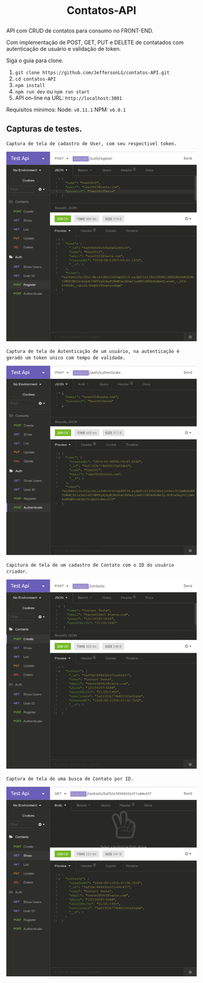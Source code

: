 # <p align="center"> Contatos-API </p>
API com CRUD de contatos para consumo no FRONT-END.

Com implementação de POST, GET, PUT e DELETE de contatados com autenticação de usuário e validação de token.

Siga o guia para clone.
1. `git clone https://github.com/JeffersonLG/contatos-API.git`
2. `cd contatos-API`
3. `npm install`
4. `npm run dev` ou `npm run start`
5. API on-line na URL: `http://localhost:3001`

Requisitos minimos:
Node: `v8.11.1`
NPM: `v6.0.1`

## Capturas de testes.
`Captura de tela de cadastro de User, com seu respectivel token.`
<p align="center"><img src="img/Captura-register-user.png"></p>

`Captura de tela de Autenticação de um usuário, na autenticação é gerado um token unico com tempo de validade.`
<p align="center"><img src="img/Captura-autheticate-user.png"></p>

`Capitura de tela de um cadastro de Contato com o ID do usuário criador.`
<p align="center"><img src="img/Captura-create-contacts.png"></p>

`Captura de tela de uma busca de Contato por ID.`
<p align="center"><img src="img/Captura-get-contact-Id.png"></p>
